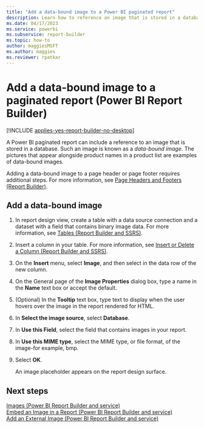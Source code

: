 ```yaml
---
title: "Add a data-bound image to a Power BI paginated report"
description: Learn how to reference an image that is stored in a database to display the image in your paginated reports in Power BI Report Builder.
ms.date: 04/17/2023
ms.service: powerbi
ms.subservice: report-builder
ms.topic: how-to
author: maggiesMSFT
ms.author: maggies
ms.reviewer: rpatkar
---
```

# Add a data-bound image to a paginated report (Power BI Report Builder)

[!INCLUDE [applies-yes-report-builder-no-desktop](../../includes/applies-yes-report-builder-no-desktop.md)]

A Power BI paginated report can include a reference to an image that is stored in a database. Such an image is known as a *data-bound image*. The pictures that appear alongside product names in a product list are examples of data-bound images.  
  
Adding a data-bound image to a page header or page footer requires additional steps. For more information, see [Page Headers and Footers (Report Builder)](./page-headers-footers-report-builder-service.md).

## Add a data-bound image  
  
1. In report design view, create a table with a data source connection and a dataset with a field that contains binary image data. For more information, see [Tables &#40;Report Builder and SSRS&#41;](/sql/reporting-services/report-design/tables-report-builder-and-ssrs).  
  
1. Insert a column in your table. For more information, see [Insert or Delete a Column &#40;Report Builder and SSRS&#41;](/sql/reporting-services/report-design/insert-or-delete-a-column-report-builder-and-ssrs).
  
1. On the **Insert** menu, select **Image**, and then select in the data row of the new column.  
  
1. On the General page of the **Image Properties** dialog box, type a name in the **Name** text box or accept the default.  
  
1. (Optional) In the **Tooltip** text box, type text to display when the user hovers over the image in the report rendered for HTML.  
  
1. In **Select the image source**, select **Database**.  
  
1. In **Use this Field**, select the field that contains images in your report.  
  
1. In **Use this MIME type**, select the MIME type, or file format, of the image-for example, bmp.  
  
1. Select **OK**.
  
     An image placeholder appears on the report design surface.  
  
## Next steps

 [Images &#40;Power BI Report Builder and service&#41;](./images-report-builder-and-service.md)   
 [Embed an Image in a Report &#40;Power BI Report Builder and service&#41;](./embed-an-image-in-a-report-report-builder-and-service.md)   
 [Add an External Image &#40;Power BI Report Builder and service&#41;](./add-an-external-image-report-builder-and-service.md)   
 

